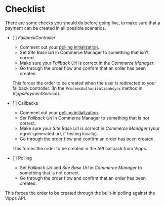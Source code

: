 <!-- START_METADATA
---
title: Optimizely Checklist
sidebar_label: Checklist
sidebar_position: 40
pagination_next: null
pagination_prev: null
---
END_METADATA -->

# Checklist

There are some checks you should do before going live, to make sure that a payment can be created in all possible scenarios.

- <span aria-label="hidden">[ ]</span> *FallbackController*
  - Comment out your [polling initialization](configure.md#polling).
  - Set *Site Base Url* in Commerce Manager to something that isn't correct.
  - Make sure your *Fallback Url* is correct in the *Commerce Manager*.
  - Go through the order flow and confirm that an order has been created.

  This forces the order to be created when the user is redirected to your fallback controller. (In the `ProcessAuthorizationAsync` method in *VippsPaymentService*).

- <span aria-label="hidden">[ ]</span> Callbacks
  - Comment out your [polling initialization](configure.md#polling).
  - *Set Fallback Url* in Commerce Manager to something that is not correct.
  - Make sure your *Site Base Url* is correct in *Commerce Manager* (your ngrok-generated url, if testing locally).
  - Go through the order flow and confirm an order has been created.

  This forces the order to be created in the API callback from Vipps.

- <span aria-label="hidden">[ ]</span> Polling
  - Set *Fallback Url* and *Site Base Url* in *Commerce Manager* to something that is not correct.
  - Go through the order flow and confirm that an order has been created.

This forces the order to be created through the built-in polling against the Vipps API.
